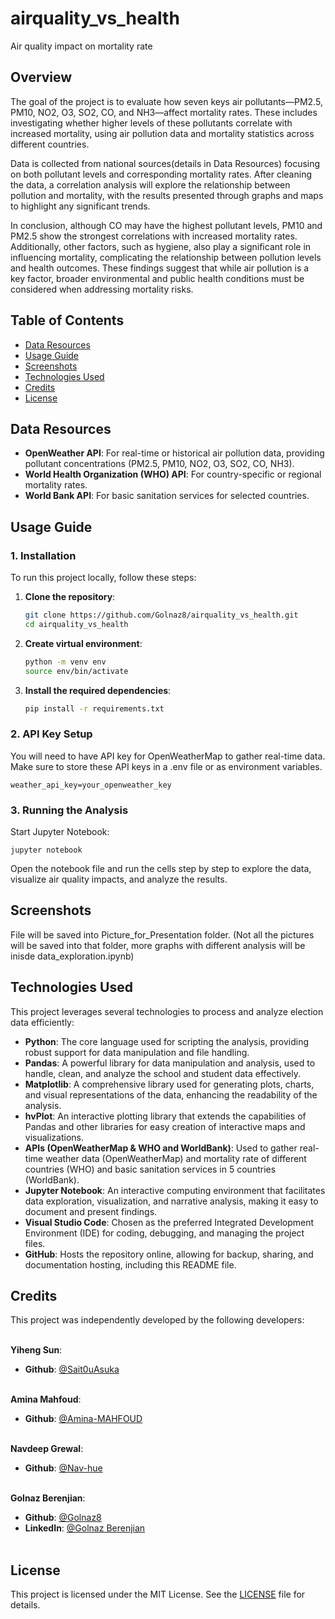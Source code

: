 # airquality_vs_health
Air quality impact on mortality rate

## Overview

The goal of the project is to evaluate how seven keys air pollutants—PM2.5, PM10, NO2, O3, SO2, CO, and NH3—affect mortality rates. These includes investigating whether higher levels of these pollutants correlate with increased mortality, using air pollution data and mortality statistics across different countries.

Data is collected from national sources(details in Data Resources) focusing on both pollutant levels and corresponding mortality rates. After cleaning the data, a correlation analysis will explore the relationship between pollution and mortality, with the results presented through graphs and maps to highlight any significant trends.

In conclusion, although CO may have the highest pollutant levels, PM10 and PM2.5 show the strongest correlations with increased mortality rates. Additionally, other factors, such as hygiene, also play a significant role in influencing mortality, complicating the relationship between pollution levels and health outcomes. These findings suggest that while air pollution is a key factor, broader environmental and public health conditions must be considered when addressing mortality risks.

## Table of Contents

- [Data Resources](#data-resources)
- [Usage Guide](#usage-guide)
- [Screenshots](#screenshots)
- [Technologies Used](#technologies-used)
- [Credits](#credits)
- [License](#license)

## Data Resources

- **OpenWeather API**: For real-time or historical air pollution data, providing pollutant concentrations (PM2.5, PM10, NO2, O3, SO2, CO, NH3).
- **World Health Organization (WHO) API**: For country-specific or regional mortality rates.
- **World Bank API**: For basic sanitation services for selected countries.

## Usage Guide

### 1. Installation

To run this project locally, follow these steps:

1. **Clone the repository**:
   ```bash
   git clone https://github.com/Golnaz8/airquality_vs_health.git
   cd airquality_vs_health

2. **Create virtual environment**:
    ```bash
    python -m venv env
    source env/bin/activate 

3. **Install the required dependencies**:
    ```bash
    pip install -r requirements.txt

### 2. API Key Setup

You will need to have API key for OpenWeatherMap to gather real-time data. Make sure to store these API keys in a .env file or as environment variables.
    
    weather_api_key=your_openweather_key

### 3. Running the Analysis

Start Jupyter Notebook:
    
    jupyter notebook


Open the notebook file and run the cells step by step to explore the data, visualize air quality impacts, and analyze the results.



## Screenshots
File will be saved into Picture_for_Presentation folder. (Not all the pictures will be saved into that folder, more graphs with different analysis will be inisde data_exploration.ipynb)



## Technologies Used
This project leverages several technologies to process and analyze election data efficiently:

- **Python**: The core language used for scripting the analysis, providing robust support for data manipulation and file handling.
- **Pandas**: A powerful library for data manipulation and analysis, used to handle, clean, and analyze the school and student data effectively.
- **Matplotlib**: A comprehensive library used for generating plots, charts, and visual representations of the data, enhancing the readability of the analysis.
- **hvPlot**: An interactive plotting library that extends the capabilities of Pandas and other libraries for easy creation of interactive maps and visualizations.
- **APIs (OpenWeatherMap & WHO and WorldBank)**: Used to gather real-time weather data (OpenWeatherMap) and mortality rate of different countries (WHO) and basic sanitation services in 5 countries (WorldBank).
- **Jupyter Notebook**: An interactive computing environment that facilitates data exploration, visualization, and narrative analysis, making it easy to document and present findings.
- **Visual Studio Code**: Chosen as the preferred Integrated Development Environment (IDE) for coding, debugging, and managing the project files.
- **GitHub**: Hosts the repository online, allowing for backup, sharing, and documentation hosting, including this README file.


## Credits

This project was independently developed by the following developers:
<br><br />

**Yiheng Sun**:

- **Github**: [@Sait0uAsuka](https://github.com/Sait0uAsuka)
  <br><br />

**Amina Mahfoud**:

- **Github**: [@Amina-MAHFOUD](https://www.linkedin.com/in/Amina-MAHFOUD)
  <br><br />

**Navdeep Grewal**:

- **Github**: [@Nav-hue](https://github.com/Nav-hue)
  <br><br />

**Golnaz Berenjian**:

- **Github**: [@Golnaz8](https://github.com/Golnaz8)
- **LinkedIn**: [@Golnaz Berenjian](www.linkedin.com/in/golnaz-berenjian)
  <br><br />


## License

This project is licensed under the MIT License. See the [LICENSE](./LICENSE) file for details.